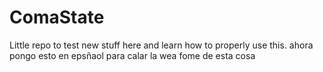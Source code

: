 # ComaState
Little repo to test new stuff here and learn how to properly use this.
ahora pongo esto en epsñaol para calar la wea fome de esta cosa
